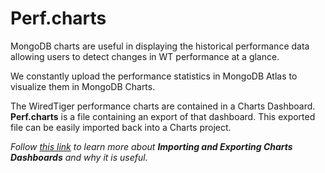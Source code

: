 # Perf.charts

MongoDB charts are useful in displaying the historical performance data allowing users to detect changes in WT performance at a glance.

We constantly upload the performance statistics in MongoDB Atlas to visualize them in MongoDB Charts.

The WiredTiger performance charts are contained in a Charts Dashboard. **Perf.charts** is a file containing an export of that dashboard. This exported file can be easily imported back into a Charts project.

_Follow [this link](https://www.mongodb.com/blog/post/import-export-your-charts-dashboards) to learn more about **Importing and Exporting Charts Dashboards** and why it is useful._


